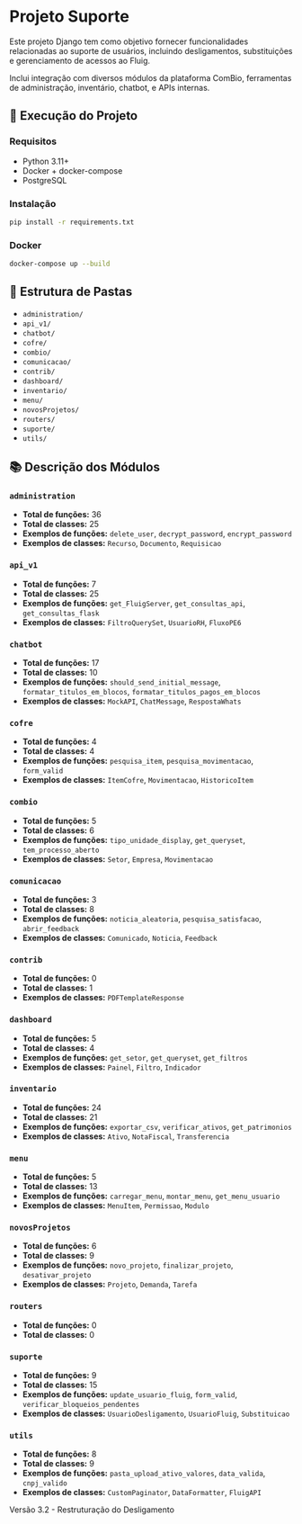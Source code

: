 # Projeto Suporte

Este projeto Django tem como objetivo fornecer funcionalidades relacionadas ao suporte de usuários, incluindo desligamentos, substituições e gerenciamento de acessos ao Fluig.

Inclui integração com diversos módulos da plataforma ComBio, ferramentas de administração, inventário, chatbot, e APIs internas.

## 🚀 Execução do Projeto

### Requisitos

- Python 3.11+
- Docker + docker-compose
- PostgreSQL

### Instalação

```bash
pip install -r requirements.txt
```

### Docker

```bash
docker-compose up --build
```

## 📂 Estrutura de Pastas
- `administration/`
- `api_v1/`
- `chatbot/`
- `cofre/`
- `combio/`
- `comunicacao/`
- `contrib/`
- `dashboard/`
- `inventario/`
- `menu/`
- `novosProjetos/`
- `routers/`
- `suporte/`
- `utils/`

## 📚 Descrição dos Módulos

### `administration`
- **Total de funções:** 36
- **Total de classes:** 25
- **Exemplos de funções:** `delete_user`, `decrypt_password`, `encrypt_password`
- **Exemplos de classes:** `Recurso`, `Documento`, `Requisicao`

### `api_v1`
- **Total de funções:** 7
- **Total de classes:** 25
- **Exemplos de funções:** `get_FluigServer`, `get_consultas_api`, `get_consultas_flask`
- **Exemplos de classes:** `FiltroQuerySet`, `UsuarioRH`, `FluxoPE6`

### `chatbot`
- **Total de funções:** 17
- **Total de classes:** 10
- **Exemplos de funções:** `should_send_initial_message`, `formatar_titulos_em_blocos`, `formatar_titulos_pagos_em_blocos`
- **Exemplos de classes:** `MockAPI`, `ChatMessage`, `RespostaWhats`

### `cofre`
- **Total de funções:** 4
- **Total de classes:** 4
- **Exemplos de funções:** `pesquisa_item`, `pesquisa_movimentacao`, `form_valid`
- **Exemplos de classes:** `ItemCofre`, `Movimentacao`, `HistoricoItem`

### `combio`
- **Total de funções:** 5
- **Total de classes:** 6
- **Exemplos de funções:** `tipo_unidade_display`, `get_queryset`, `tem_processo_aberto`
- **Exemplos de classes:** `Setor`, `Empresa`, `Movimentacao`

### `comunicacao`
- **Total de funções:** 3
- **Total de classes:** 8
- **Exemplos de funções:** `noticia_aleatoria`, `pesquisa_satisfacao`, `abrir_feedback`
- **Exemplos de classes:** `Comunicado`, `Noticia`, `Feedback`

### `contrib`
- **Total de funções:** 0
- **Total de classes:** 1
- **Exemplos de classes:** `PDFTemplateResponse`

### `dashboard`
- **Total de funções:** 5
- **Total de classes:** 4
- **Exemplos de funções:** `get_setor`, `get_queryset`, `get_filtros`
- **Exemplos de classes:** `Painel`, `Filtro`, `Indicador`

### `inventario`
- **Total de funções:** 24
- **Total de classes:** 21
- **Exemplos de funções:** `exportar_csv`, `verificar_ativos`, `get_patrimonios`
- **Exemplos de classes:** `Ativo`, `NotaFiscal`, `Transferencia`

### `menu`
- **Total de funções:** 5
- **Total de classes:** 13
- **Exemplos de funções:** `carregar_menu`, `montar_menu`, `get_menu_usuario`
- **Exemplos de classes:** `MenuItem`, `Permissao`, `Modulo`

### `novosProjetos`
- **Total de funções:** 6
- **Total de classes:** 9
- **Exemplos de funções:** `novo_projeto`, `finalizar_projeto`, `desativar_projeto`
- **Exemplos de classes:** `Projeto`, `Demanda`, `Tarefa`

### `routers`
- **Total de funções:** 0
- **Total de classes:** 0

### `suporte`
- **Total de funções:** 9
- **Total de classes:** 15
- **Exemplos de funções:** `update_usuario_fluig`, `form_valid`, `verificar_bloqueios_pendentes`
- **Exemplos de classes:** `UsuarioDesligamento`, `UsuarioFluig`, `Substituicao`

### `utils`
- **Total de funções:** 8
- **Total de classes:** 9
- **Exemplos de funções:** `pasta_upload_ativo_valores`, `data_valida`, `cnpj_valido`
- **Exemplos de classes:** `CustomPaginator`, `DataFormatter`, `FluigAPI`


Versão 3.2 - Restruturação do Desligamento